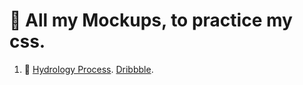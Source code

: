 # 🎀 All my Mockups, to practice my css.


1. 🌳 [Hydrology Process](https://mockups.pages.dev/). [Dribbble](https://dribbble.com/shots/17080902--Exploration-SINAU-GEOGRAPHI-Website-Header-FREE-Download).

